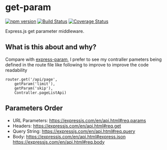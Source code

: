 # get-param
[![npm version](https://badge.fury.io/js/express-get-param.svg)](https://badge.fury.io/js/express-get-param)
[![Build Status](https://travis-ci.org/ryanhanwu/express-get-param.svg?branch=master)](https://travis-ci.org/ryanhanwu/express-get-param)
[![Coverage Status](https://coveralls.io/repos/github/ryanhanwu/express-get-param/badge.svg?branch=master)](https://coveralls.io/github/ryanhanwu/express-get-param?branch=master)

Express.js get parameter middleware.
## What is this about and why?
Compare with [express-param](https://www.npmjs.com/package/express-param), I prefer to see my contraller pameters being defined in the route file like following to improve to improve the code readability

```
router.get('/api/page', 
	getParam('limit'), 
	getParam('skip'),
	Contraller.pageListApi)
```

## Parameters Order
- URL Parameters:
     https://expressjs.com/en/api.html#req.params
- Headers:
     https://expressjs.com/en/api.html#req.get
- Query String:
     https://expressjs.com/en/api.html#req.query
- Body:
     https://expressjs.com/en/api.html#express.json
     https://expressjs.com/en/api.html#req.body
